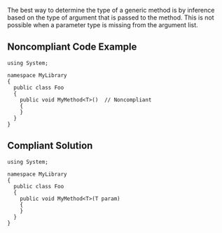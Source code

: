 
The best way to determine the type of a generic method is by inference based on the type of argument that is passed to the method. This is not possible when a parameter type is missing from the argument list.

## Noncompliant Code Example


    using System;
    
    namespace MyLibrary
    {
      public class Foo
      {
        public void MyMethod<T>()  // Noncompliant
        {
        }
      }
    }


## Compliant Solution


    using System;
    
    namespace MyLibrary
    {
      public class Foo
      {
        public void MyMethod<T>(T param)
        {
        }
      }
    }

